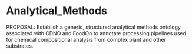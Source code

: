 # Analytical_Methods
PROPOSAL: Establish a generic, structured analytical methods ontology associated with CDNO and FoodOn to annotate processing pipelines used for chemical compositional analysis from complex plant and other substrates.
